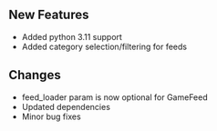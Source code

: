 ## New Features
- Added python 3.11 support
- Added category selection/filtering for feeds

## Changes
- feed_loader param is now optional for GameFeed
- Updated dependencies
- Minor bug fixes

